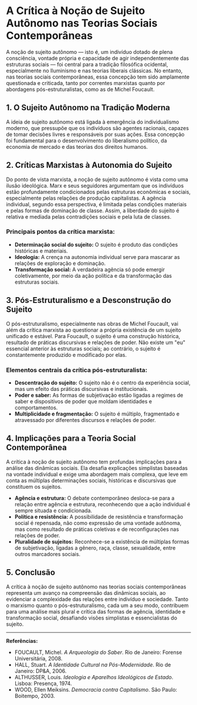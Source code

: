 
# A Crítica à Noção de Sujeito Autônomo nas Teorias Sociais Contemporâneas

A noção de sujeito autônomo — isto é, um indivíduo dotado de plena consciência, vontade própria e capacidade de agir independentemente das estruturas sociais — foi central para a tradição filosófica ocidental, especialmente no Iluminismo e nas teorias liberais clássicas. No entanto, nas teorias sociais contemporâneas, essa concepção tem sido amplamente questionada e criticada, tanto por correntes marxistas quanto por abordagens pós-estruturalistas, como as de Michel Foucault.

## 1. O Sujeito Autônomo na Tradição Moderna

A ideia de sujeito autônomo está ligada à emergência do individualismo moderno, que pressupõe que os indivíduos são agentes racionais, capazes de tomar decisões livres e responsáveis por suas ações. Essa concepção foi fundamental para o desenvolvimento do liberalismo político, da economia de mercado e das teorias dos direitos humanos.

## 2. Críticas Marxistas à Autonomia do Sujeito

Do ponto de vista marxista, a noção de sujeito autônomo é vista como uma ilusão ideológica. Marx e seus seguidores argumentam que os indivíduos estão profundamente condicionados pelas estruturas econômicas e sociais, especialmente pelas relações de produção capitalistas. A agência individual, segundo essa perspectiva, é limitada pelas condições materiais e pelas formas de dominação de classe. Assim, a liberdade do sujeito é relativa e mediada pelas contradições sociais e pela luta de classes.

### Principais pontos da crítica marxista:
- **Determinação social do sujeito:** O sujeito é produto das condições históricas e materiais.
- **Ideologia:** A crença na autonomia individual serve para mascarar as relações de exploração e dominação.
- **Transformação social:** A verdadeira agência só pode emergir coletivamente, por meio da ação política e da transformação das estruturas sociais.

## 3. Pós-Estruturalismo e a Desconstrução do Sujeito

O pós-estruturalismo, especialmente nas obras de Michel Foucault, vai além da crítica marxista ao questionar a própria existência de um sujeito unificado e estável. Para Foucault, o sujeito é uma construção histórica, resultado de práticas discursivas e relações de poder. Não existe um "eu" essencial anterior às estruturas sociais; ao contrário, o sujeito é constantemente produzido e modificado por elas.

### Elementos centrais da crítica pós-estruturalista:
- **Descentração do sujeito:** O sujeito não é o centro da experiência social, mas um efeito das práticas discursivas e institucionais.
- **Poder e saber:** As formas de subjetivação estão ligadas a regimes de saber e dispositivos de poder que moldam identidades e comportamentos.
- **Multiplicidade e fragmentação:** O sujeito é múltiplo, fragmentado e atravessado por diferentes discursos e relações de poder.

## 4. Implicações para a Teoria Social Contemporânea

A crítica à noção de sujeito autônomo tem profundas implicações para a análise das dinâmicas sociais. Ela desafia explicações simplistas baseadas na vontade individual e exige uma abordagem mais complexa, que leve em conta as múltiplas determinações sociais, históricas e discursivas que constituem os sujeitos.

- **Agência e estrutura:** O debate contemporâneo desloca-se para a relação entre agência e estrutura, reconhecendo que a ação individual é sempre situada e condicionada.
- **Política e resistência:** A possibilidade de resistência e transformação social é repensada, não como expressão de uma vontade autônoma, mas como resultado de práticas coletivas e de reconfigurações nas relações de poder.
- **Pluralidade de sujeitos:** Reconhece-se a existência de múltiplas formas de subjetivação, ligadas a gênero, raça, classe, sexualidade, entre outros marcadores sociais.

## 5. Conclusão

A crítica à noção de sujeito autônomo nas teorias sociais contemporâneas representa um avanço na compreensão das dinâmicas sociais, ao evidenciar a complexidade das relações entre indivíduo e sociedade. Tanto o marxismo quanto o pós-estruturalismo, cada um a seu modo, contribuem para uma análise mais plural e crítica das formas de agência, identidade e transformação social, desafiando visões simplistas e essencialistas do sujeito.

---
**Referências:**
- FOUCAULT, Michel. *A Arqueologia do Saber*. Rio de Janeiro: Forense Universitária, 2008.
- HALL, Stuart. *A Identidade Cultural na Pós-Modernidade*. Rio de Janeiro: DP&A, 2006.
- ALTHUSSER, Louis. *Ideologia e Aparelhos Ideológicos de Estado*. Lisboa: Presença, 1974.
- WOOD, Ellen Meiksins. *Democracia contra Capitalismo*. São Paulo: Boitempo, 2003.
```

